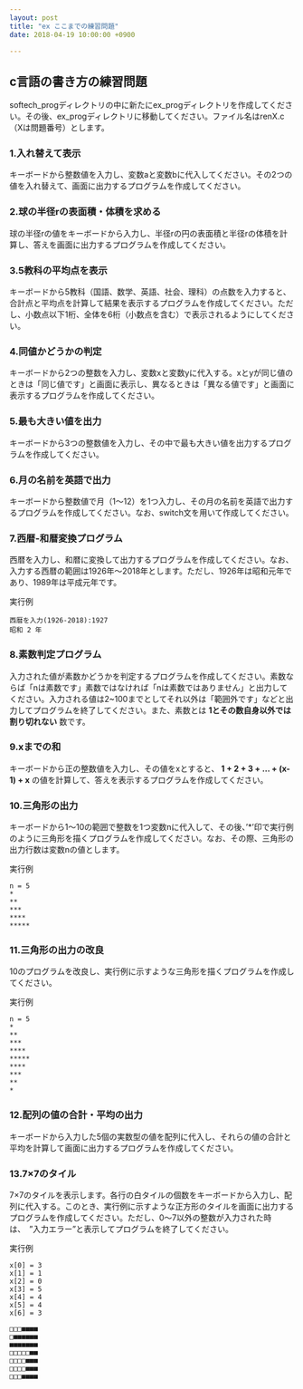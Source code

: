 ```yaml
---
layout: post
title: "ex ここまでの練習問題"
date: 2018-04-19 10:00:00 +0900

---
```


## c言語の書き方の練習問題
softech_progディレクトリの中に新たにex_progディレクトリを作成してください。その後、ex_progディレクトリに移動してください。ファイル名はrenX.c（Xは問題番号）とします。

### 1.入れ替えて表示
キーボードから整数値を入力し、変数aと変数bに代入してください。その2つの値を入れ替えて、画面に出力するプログラムを作成してください。

### 2.球の半径rの表面積・体積を求める
球の半径rの値をキーボードから入力し、半径rの円の表面積と半径rの体積を計算し、答えを画面に出力するプログラムを作成してください。

### 3.5教科の平均点を表示
キーボードから5教科（国語、数学、英語、社会、理科）の点数を入力すると、合計点と平均点を計算して結果を表示するプログラムを作成してください。ただし、小数点以下1桁、全体を6桁（小数点を含む）で表示されるようにしてください。

### 4.同値かどうかの判定
キーボードから2つの整数を入力し、変数xと変数yに代入する。xとyが同じ値のときは「同じ値です」と画面に表示し、異なるときは「異なる値です」と画面に表示するプログラムを作成してください。

### 5.最も大きい値を出力
キーボードから3つの整数値を入力し、その中で最も大きい値を出力するプログラムを作成してください。

### 6.月の名前を英語で出力
キーボードから整数値で月（1〜12）を1つ入力し、その月の名前を英語で出力するプログラムを作成してください。なお、switch文を用いて作成してください。

### 7.西暦-和暦変換プログラム
西暦を入力し、和暦に変換して出力するプログラムを作成してください。なお、入力する西暦の範囲は1926年〜2018年とします。ただし、1926年は昭和元年であり、1989年は平成元年です。

実行例
```
西暦を入力(1926-2018):1927
昭和 2 年
```

### 8.素数判定プログラム
入力された値が素数かどうかを判定するプログラムを作成してください。素数ならば「nは素数です」素数ではなければ「nは素数ではありません」と出力してください。入力される値は2~100までとしてそれ以外は「範囲外です」などと出力してプログラムを終了してください。また、素数とは
**1とその数自身以外では割り切れない**
数です。
  
### 9.xまでの和
キーボードから正の整数値を入力し、その値をxとすると、
**1 + 2 + 3 + ... + (x-1) + x**
の値を計算して、答えを表示するプログラムを作成してください。

### 10.三角形の出力
キーボードから1〜10の範囲で整数を1つ変数nに代入して、その後、’*’印で実行例のように三角形を描くプログラムを作成してください。なお、その際、三角形の出力行数は変数nの値とします。

実行例
```
n = 5
*
**
***
****
*****
```

### 11.三角形の出力の改良
10のプログラムを改良し、実行例に示すような三角形を描くプログラムを作成してください。

実行例
```
n = 5
*
**
***
****
*****
****
***
**
*
```

### 12.配列の値の合計・平均の出力
キーボードから入力した5個の実数型の値を配列に代入し、それらの値の合計と平均を計算して画面に出力するプログラムを作成してください。

### 13.7×7のタイル
7×7のタイルを表示します。各行の白タイルの個数をキーボードから入力し、配列に代入する。このとき、実行例に示すような正方形のタイルを画面に出力するプログラムを作成してください。ただし、0〜7以外の整数が入力された時は、　”入力エラー”と表示してプログラムを終了してください。

実行例
```
x[0] = 3
x[1] = 1
x[2] = 0
x[3] = 5
x[4] = 4
x[5] = 4
x[6] = 3

□□□■■■■
□■■■■■■
■■■■■■■
□□□□□■■
□□□□■■■
□□□□■■■
□□□■■■■
```

